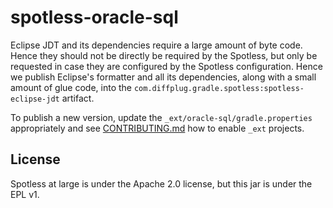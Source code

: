 # spotless-oracle-sql

Eclipse JDT and its dependencies require a large amount of byte code.
Hence they should not be directly be required by the Spotless, but only be requested in case
they are configured by the Spotless configuration. Hence we publish Eclipse's formatter and all its dependencies, along with a small amount of glue code, into the `com.diffplug.gradle.spotless:spotless-eclipse-jdt` artifact.

To publish a new version, update the `_ext/oracle-sql/gradle.properties` appropriately and see [CONTRIBUTING.md](../../CONTRIBUTING.md) how to enable
`_ext` projects.

## License

Spotless at large is under the Apache 2.0 license, but this jar is under the EPL v1.
